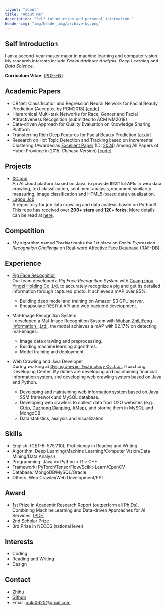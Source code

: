 ```yaml
---
layout: "about"
title: "About Me"
description: "Self introduction and personal information."
header-img: "img/header_img/archive-bg.png"
---
```

## Self Introduction
I am a second-year master major in machine learning and computer vision. My research interests include _Facial Attribute Analysis_, _Deep Learning_ and _Data Science_. 

<!-- __Curriculum Vitae__: [[PDF-EN](./CV_LuXu.pdf)]  [[PDF-中文](./XuLu_resume-zh_CN.pdf)] -->
__Curriculum Vitae__: [[PDF-EN](./CV_LuXu.pdf)] 

## Academic Papers
* CRNet: Classification and Regression Neural Network for Facial Beauty Prediction (Accepted by PCM2018) [[code](https://github.com/lucasxlu/CRNet.git)]  
* Hierarchical Multi-task Networks for Race, Gender and Facial Attractiveness Recognition (submitted to ACM MM2018)  
* Data-driven Approach for Quality Evaluation on Knowledge Sharing Platform    
* Transferring Rich Deep Features for Facial Beauty Prediction [[arxiv](https://arxiv.org/abs/1803.07253)]
* Research on Hot Topic Detection and Tracking based on Incremental Clustering (Awarded as [Excellent Paper](http://www.hbe.gov.cn/content.php?id=12717) (ID: [2024](http://hbxw.e21.edu.cn/e21sqlimg//file/201512/fff20151224164931_675715070.xls)) Among All Papers of Hubei Province in 2015. _Chinese Version_) [[code](https://github.com/xuludev/System.git)]  

## Projects
* [XCloud](https://github.com/lucasxlu/CVLH.git)  
  An AI cloud platform based on Java, to provide RESTful APIs in web data crawling, text classification, sentiment analysis, document   similarity measuring, image classification and HTML5-based data visualization.
* [Lagou Job](https://github.com/lucasxlu/LagouJob.git)  
  A repository for job data crawling and data analysis based on Python3. This repo has received over __200+ stars__ and __120+ forks__. More details can be read at [here](https://www.zhihu.com/question/36132174/answer/94392659).

## Competition
* My algorithm named _TreeNet_ ranks the 1st place on _Facial Expression Recognition Challenge_ on [Real-word Affective Face Database (RAF-DB)](http://www.whdeng.cn/raf/model1.html).


## Experience
* [Pig Face Recognition](http://gd.people.com.cn/n2/2018/0323/c123932-31374601.html)  
  Our team developed a _Pig Face Recognition System_ with [Guangzhou Yingzi Holding Co.,Ltd](http://www.yingzi.com/), to accurately recognize a pig and get its detailed information through captured photo. It achieves a mAP over 95%.   
  * Building deep model and training on Amazon S3 GPU server.
  * Encapsulate RESTful API and web backend development.
  
  
* Mal-Image Recognition System  
  I developed a Mal-Image Recognition System with [Wuhan ZhiLiFeng Information .,Ltd.](http://zlfinfo.com.cn/), the model achieves a mAP with 92.17% on detecting mal-images.  
  * Image data crawling and preprocessing.
  * Building machine learning algorithms.
  * Model training and deployment.


* Web Crawling and Java Developer  
  During working at [Beijing Jiewen Technology Co.,Ltd.](http://www.jiewen.com.cn/), Huazhong Developing Center. My duties are developing and maintaining financial information system, and developing web crawling system based on Java and Python.
  * Developing and maintaining web information system based on Java SSM framework and MySQL database.
  * Developing web crawlers to collect data from O2O websites (e.g. [Ctrip](http://www.ctrip.com/), [Dazhong Dianping](http://www.dianping.com/), [AMap](https://www.amap.com/)), and storing them in MySQL and MongoDB.
  * Data statistics, analysis and visualization.

## Skills
* English: (CET-6: 575/710); Proficiency in Reading and Writing    
* Algorithm: Deep Learning/Machine Learning/Computer Vision/Data Mining/Data Analysis    
* Programming: Java == Python > R > C++  
* Framework: PyTorch/TensorFlow/Scikit-Learn/OpenCV  
* Database: MongoDB/MySQL/Oracle  
* Others: Web Crawler/Web Development/PPT

## Award
* 1st Prize in Academic Research Report (outperform all Ph.Ds). Combining Machine Learning and Data-driven Approaches for AI Services. [[PDF](./Presentation.pdf)]
* 2nd Scholar Prize  
* 3rd Prize in NECCS (national level)  

## Interests
* Coding  
* Reading and Writing  
* Design 


## Contact
* [Zhihu](https://www.zhihu.com/people/xulu-0620/activities)
* [Github](https://github.com/lucasxlu)  
* Email: xulu0620@gmail.com